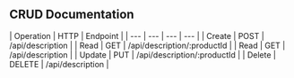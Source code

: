 ## CRUD Documentation

| Operation | HTTP | Endpoint |
| --- | --- | --- | --- |
| Create | POST | /api/description |
| Read | GET | /api/description/:productId |
| Read | GET | /api/description |
| Update | PUT | /api/description/:productId |
| Delete | DELETE | /api/description |